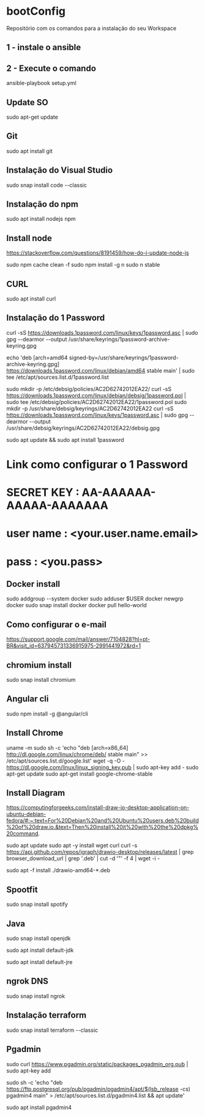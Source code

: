 # bootConfig
Repositório com os comandos para a instalação do seu Workspace


## 1 - instale o ansible

## 2 - Execute o comando 

ansible-playbook setup.yml

## Update SO

sudo apt-get update

## Git 

sudo apt install git

## Instalação do Visual Studio

sudo snap install code --classic

## Instalação do npm

sudo apt install nodejs npm

## Install node

https://stackoverflow.com/questions/8191459/how-do-i-update-node-js

sudo npm cache clean -f
sudo npm install -g n
sudo n stable

## CURL 

sudo apt install curl

## Instalação do 1 Password

curl -sS https://downloads.1password.com/linux/keys/1password.asc | sudo gpg --dearmor --output /usr/share/keyrings/1password-archive-keyring.gpg

echo 'deb [arch=amd64 signed-by=/usr/share/keyrings/1password-archive-keyring.gpg] https://downloads.1password.com/linux/debian/amd64 stable main' | sudo tee /etc/apt/sources.list.d/1password.list

sudo mkdir -p /etc/debsig/policies/AC2D62742012EA22/
 curl -sS https://downloads.1password.com/linux/debian/debsig/1password.pol | sudo tee /etc/debsig/policies/AC2D62742012EA22/1password.pol
 sudo mkdir -p /usr/share/debsig/keyrings/AC2D62742012EA22
 curl -sS https://downloads.1password.com/linux/keys/1password.asc | sudo gpg --dearmor --output /usr/share/debsig/keyrings/AC2D62742012EA22/debsig.gpg

 sudo apt update && sudo apt install 1password

 # Link como configurar o 1 Password
# 
#  SECRET KEY : AA-AAAAAA-AAAAA-AAAAAAA
# 
#  user name : <your.user.name.email>
# 
#  pass : <you.pass>

## Docker install

 sudo addgroup --system docker
 sudo adduser $USER docker
 newgrp docker
sudo snap install docker
 docker pull hello-world

## Como configurar o e-mail

https://support.google.com/mail/answer/7104828?hl=pt-BR&visit_id=637945731336915975-2991441972&rd=1

## chromium install

sudo snap install chromium

## Angular cli

sudo npm install -g @angular/cli

## Install Chrome

uname -m
sudo sh -c 'echo "deb [arch=x86_64] http://dl.google.com/linux/chrome/deb/ stable main" >> /etc/apt/sources.list.d/google.list'
wget -q -O - https://dl.google.com/linux/linux_signing_key.pub | sudo apt-key add -
sudo apt-get update
sudo apt-get install google-chrome-stable

## Install Diagram

https://computingforgeeks.com/install-draw-io-desktop-application-on-ubuntu-debian-fedora/#:~:text=For%20Debian%20and%20Ubuntu%20users,deb%20build%20of%20draw.io.&text=Then%20install%20it%20with%20the%20dpkg%20command.

sudo apt update
sudo apt -y install wget curl
curl -s https://api.github.com/repos/jgraph/drawio-desktop/releases/latest | grep browser_download_url | grep '\.deb' | cut -d '"' -f 4 | wget -i -

sudo apt -f install ./drawio-amd64-*.deb

## Spootfit

sudo snap install spotify


## Java

sudo snap install openjdk

sudo apt install default-jdk

sudo apt install default-jre

## ngrok DNS

sudo snap install ngrok

## Instalação terraform

sudo snap install terraform --classic

## Pgadmin

sudo curl https://www.pgadmin.org/static/packages_pgadmin_org.pub | sudo apt-key add

sudo sh -c 'echo "deb https://ftp.postgresql.org/pub/pgadmin/pgadmin4/apt/$(lsb_release -cs) pgadmin4 main" > /etc/apt/sources.list.d/pgadmin4.list && apt update'

sudo apt install pgadmin4